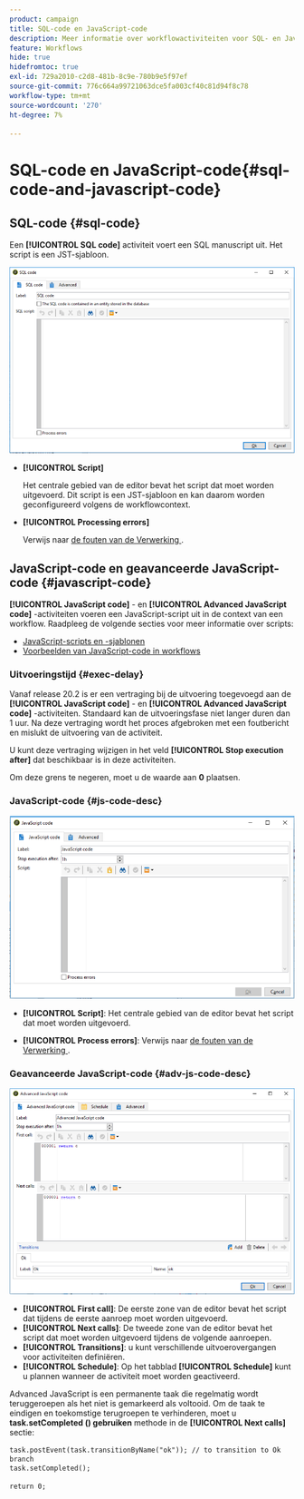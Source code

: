 ```yaml
---
product: campaign
title: SQL-code en JavaScript-code
description: Meer informatie over workflowactiviteiten voor SQL- en JavaScript-codes
feature: Workflows
hide: true
hidefromtoc: true
exl-id: 729a2010-c2d8-481b-8c9e-780b9e5f97ef
source-git-commit: 776c664a99721063dce5fa003cf40c81d94f8c78
workflow-type: tm+mt
source-wordcount: '270'
ht-degree: 7%

---
```


# SQL-code en JavaScript-code{#sql-code-and-javascript-code}



## SQL-code {#sql-code}

Een **[!UICONTROL SQL code]** activiteit voert een SQL manuscript uit. Het script is een JST-sjabloon.

![](assets/sql_code.png)

* **[!UICONTROL Script]**

  Het centrale gebied van de editor bevat het script dat moet worden uitgevoerd. Dit script is een JST-sjabloon en kan daarom worden geconfigureerd volgens de workflowcontext.

* **[!UICONTROL Processing errors]**

  Verwijs naar [ de fouten van de Verwerking ](monitoring-workflow-execution.md#processing-errors).

## JavaScript-code en geavanceerde JavaScript-code {#javascript-code}

**[!UICONTROL JavaScript code]** - en **[!UICONTROL Advanced JavaScript code]** -activiteiten voeren een JavaScript-script uit in de context van een workflow. Raadpleeg de volgende secties voor meer informatie over scripts:

* [JavaScript-scripts en -sjablonen](javascript-scripts-and-templates.md)
* [Voorbeelden van JavaScript-code in workflows](javascript-in-workflows.md)

### Uitvoeringstijd {#exec-delay}

Vanaf release 20.2 is er een vertraging bij de uitvoering toegevoegd aan de **[!UICONTROL JavaScript code]** - en **[!UICONTROL Advanced JavaScript code]** -activiteiten. Standaard kan de uitvoeringsfase niet langer duren dan 1 uur. Na deze vertraging wordt het proces afgebroken met een foutbericht en mislukt de uitvoering van de activiteit.

U kunt deze vertraging wijzigen in het veld **[!UICONTROL Stop execution after]** dat beschikbaar is in deze activiteiten.

Om deze grens te negeren, moet u de waarde aan **0** plaatsen.

### JavaScript-code {#js-code-desc}

![](assets/javascript_code.png)

* **[!UICONTROL Script]**: Het centrale gebied van de editor bevat het script dat moet worden uitgevoerd.

* **[!UICONTROL Process errors]**: Verwijs naar [ de fouten van de Verwerking ](monitoring-workflow-execution.md#processing-errors).

### Geavanceerde JavaScript-code {#adv-js-code-desc}

![](assets/advanced_javascript_code.png)

* **[!UICONTROL First call]**: De eerste zone van de editor bevat het script dat tijdens de eerste aanroep moet worden uitgevoerd.
* **[!UICONTROL Next calls]**: De tweede zone van de editor bevat het script dat moet worden uitgevoerd tijdens de volgende aanroepen.
* **[!UICONTROL Transitions]**: u kunt verschillende uitvoerovergangen voor activiteiten definiëren.
* **[!UICONTROL Schedule]**: Op het tabblad **[!UICONTROL Schedule]** kunt u plannen wanneer de activiteit moet worden geactiveerd.

Advanced JavaScript is een permanente taak die regelmatig wordt teruggeroepen als het niet is gemarkeerd als voltooid. Om de taak te eindigen en toekomstige terugroepen te verhinderen, moet u **task.setCompleted () gebruiken** methode in de **[!UICONTROL Next calls]** sectie:

```
task.postEvent(task.transitionByName("ok")); // to transition to Ok branch
task.setCompleted();

return 0;
```
